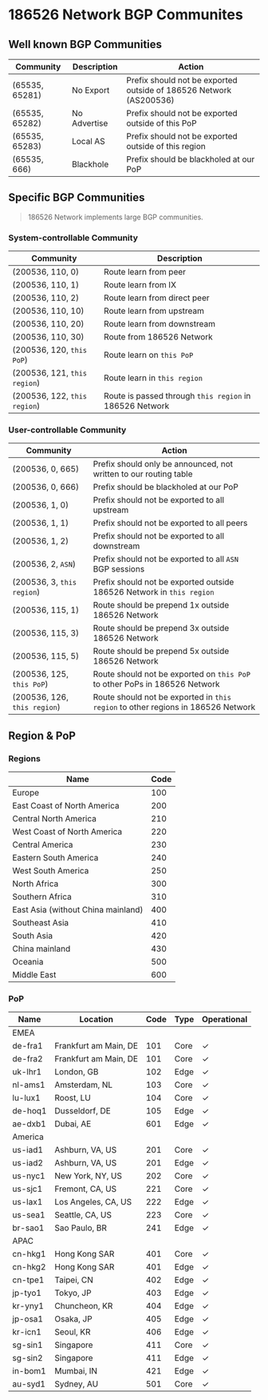 # 186526 Network BGP Communites

## Well known BGP Communities

| Community      | Description  | Action                                                             |
| -------------- | ------------ | ------------------------------------------------------------------ |
| (65535, 65281) | No Export    | Prefix should not be exported outside of 186526 Network (AS200536) |
| (65535, 65282) | No Advertise | Prefix should not be exported outside of this PoP                  |
| (65535, 65283) | Local AS     | Prefix should not be exported outside of this region               |
| (65535, 666)   | Blackhole    | Prefix should be blackholed at our PoP                             |

## Specific BGP Communities

> 186526 Network implements large BGP communities.

### System-controllable Community

| Community                    | Description                                             |
| ---------------------------- | ------------------------------------------------------- |
| (200536, 110, 0)             | Route learn from peer                                   |
| (200536, 110, 1)             | Route learn from IX                                     |
| (200536, 110, 2)             | Route learn from direct peer                            |
| (200536, 110, 10)            | Route learn from upstream                               |
| (200536, 110, 20)            | Route learn from downstream                             |
| (200536, 110, 30)            | Route from 186526 Network                               |
| (200536, 120, `this PoP`)    | Route learn on `this PoP`                               |
| (200536, 121, `this region`) | Route learn in `this region`                            |
| (200536, 122, `this region`) | Route is passed through `this region` in 186526 Network |

### User-controllable Community

| Community                    | Action                                                                           |
| ---------------------------- | -------------------------------------------------------------------------------- |
| (200536, 0, 665)             | Prefix should only be announced, not written to our routing table                |
| (200536, 0, 666)             | Prefix should be blackholed at our PoP                                           |
| (200536, 1, 0)               | Prefix should not be exported to all upstream                                    |
| (200536, 1, 1)               | Prefix should not be exported to all peers                                       |
| (200536, 1, 2)               | Prefix should not be exported to all downstream                                  |
| (200536, 2, `ASN`)           | Prefix should not be exported to all `ASN` BGP sessions                          |
| (200536, 3, `this region`)   | Prefix should not be exported outside 186526 Network in `this region`            |
| (200536, 115, 1)             | Route should be prepend 1x outside 186526 Network                                |
| (200536, 115, 3)             | Route should be prepend 3x outside 186526 Network                                |
| (200536, 115, 5)             | Route should be prepend 5x outside 186526 Network                                |
| (200536, 125, `this PoP`)    | Route should not be exported on `this PoP` to other PoPs in 186526 Network       |
| (200536, 126, `this region`) | Route should not be exported in `this region` to other regions in 186526 Network |

## Region & PoP

### Regions

| Name                               | Code |
| ---------------------------------- | ---- |
| Europe                             | 100  |
| East Coast of North America        | 200  |
| Central North America              | 210  |
| West Coast of North America        | 220  |
| Central America                    | 230  |
| Eastern South America              | 240  |
| West South America                 | 250  |
| North Africa                       | 300  |
| Southern Africa                    | 310  |
| East Asia (without China mainland) | 400  |
| Southeast Asia                     | 410  |
| South Asia                         | 420  |
| China mainland                     | 430  |
| Oceania                            | 500  |
| Middle East                        | 600  |

### PoP

| Name    | Location              | Code | Type | Operational |
| ------- | --------------------- | ---- | ---- | ----------- |
| EMEA    |
| de-fra1 | Frankfurt am Main, DE | 101  | Core | ✓           |
| de-fra2 | Frankfurt am Main, DE | 101  | Core | ✓           |
| uk-lhr1 | London, GB            | 102  | Edge | ✓           |
| nl-ams1 | Amsterdam, NL         | 103  | Core | ✓           |
| lu-lux1 | Roost, LU             | 104  | Core | ✓           |
| de-hoq1 | Dusseldorf, DE        | 105  | Edge | ✓           |
| ae-dxb1 | Dubai, AE             | 601  | Edge | ✓           |
| America |
| us-iad1 | Ashburn, VA, US       | 201  | Core | ✓           |
| us-iad2 | Ashburn, VA, US       | 201  | Edge | ✓           |
| us-nyc1 | New York, NY, US      | 202  | Core | ✓           |
| us-sjc1 | Fremont, CA, US       | 221  | Core | ✓           |
| us-lax1 | Los Angeles, CA, US   | 222  | Edge | ✓           |
| us-sea1 | Seattle, CA, US       | 223  | Core | ✓           |
| br-sao1 | Sao Paulo, BR         | 241  | Edge | ✓           |
| APAC    |
| cn-hkg1 | Hong Kong SAR         | 401  | Core | ✓           |
| cn-hkg2 | Hong Kong SAR         | 401  | Edge | ✓           |
| cn-tpe1 | Taipei, CN            | 402  | Edge | ✓           |
| jp-tyo1 | Tokyo, JP             | 403  | Edge | ✓           |
| kr-yny1 | Chuncheon, KR         | 404  | Edge | ✓           |
| jp-osa1 | Osaka, JP             | 405  | Edge | ✓           |
| kr-icn1 | Seoul, KR             | 406  | Edge | ✓           |
| sg-sin1 | Singapore             | 411  | Core | ✓           |
| sg-sin2 | Singapore             | 411  | Edge | ✓           |
| in-bom1 | Mumbai, IN            | 421  | Edge | ✓           |
| au-syd1 | Sydney, AU            | 501  | Core | ✓           |

<!-- | China Mainland |
| cn-pek1        | Beijing, CN           | 431  | Core | ✓           |
| cn-pek2        | Beijing, CN           | 431  | Edge |
| cn-sjw1        | Shijiazhuang, CN      | 431  | Edge | ✓           |
| cn-ctu1        | near Chengdu, CN      | 432  | Edge | ✓           |
| cn-can1        | Guangzhou, CN         | 433  | Core | ✓           |
| cn-wuh1        | Wuhan, CN             | 434  | Core | ✓           |
| cn-wuh2        | Wuhan, CN             | 434  | Edge | ✓           |
| cn-csx1        | Changsha, CN          | 435  | Edge | ✓           |
| cn-csx2        | Changsha, CN          | 435  | Core | ✓           |
| cn-cgo1        | Zhengzhou, CN         | 437  | Edge | ✓           |
| cn-tao1        | Qingdao, CN           | 438  | Edge | ✓           | -->
